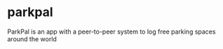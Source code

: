 # parkpal
ParkPal is an app with a peer-to-peer system to log free parking spaces around the world  
